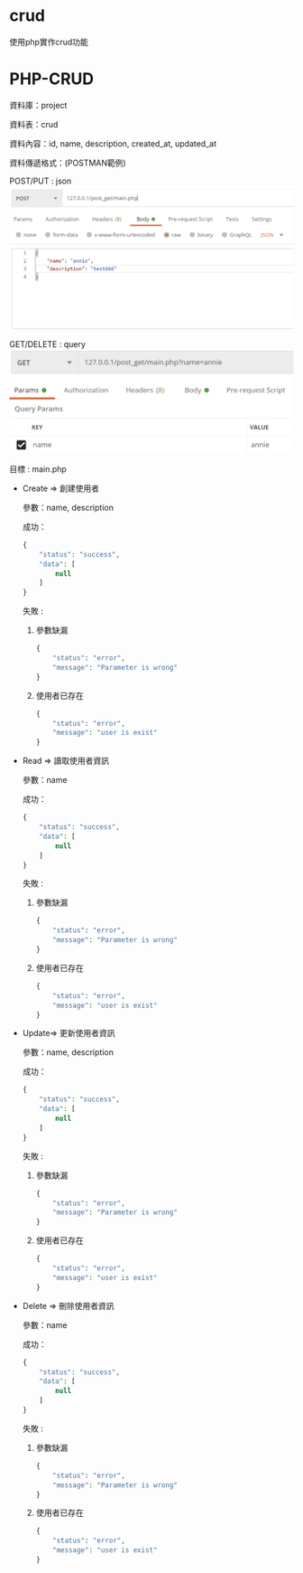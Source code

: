 # crud
使用php實作crud功能

# PHP-CRUD

資料庫：project

資料表：crud

資料內容：id, name, description, created_at, updated_at

資料傳遞格式：(POSTMAN範例)

POST/PUT    :  json
![./pic/post-put.png](./pic/post-put.png)


GET/DELETE : query
![./pic/get-delete.png](./pic/get-delete.png)


目標 : main.php

- Create  ⇒ 創建使用者

    參數：name, description

    成功：

    ```php
    {
        "status": "success",
        "data": [
            null
        ]
    }
    ```

    失敗 : 

    1. 參數缺漏

        ```php
        {
            "status": "error",
            "message": "Parameter is wrong"
        }
        ```

    2. 使用者已存在

        ```php
        {
            "status": "error",
            "message": "user is exist"
        }
        ```

- Read    ⇒ 讀取使用者資訊

    參數：name

    成功：

    ```php
    {
        "status": "success",
        "data": [
            null
        ]
    }
    ```

    失敗 : 

    1. 參數缺漏

        ```php
        {
            "status": "error",
            "message": "Parameter is wrong"
        }
        ```

    2. 使用者已存在

        ```php
        {
            "status": "error",
            "message": "user is exist"
        }
        ```

- Update⇒ 更新使用者資訊

    參數：name, description

    成功：

    ```php
    {
        "status": "success",
        "data": [
            null
        ]
    }
    ```

    失敗 : 

    1. 參數缺漏

        ```php
        {
            "status": "error",
            "message": "Parameter is wrong"
        }
        ```

    2. 使用者已存在

        ```php
        {
            "status": "error",
            "message": "user is exist"
        }
        ```

- Delete ⇒ 刪除使用者資訊

    參數：name

    成功：

    ```php
    {
        "status": "success",
        "data": [
            null
        ]
    }
    ```

    失敗 : 

    1. 參數缺漏

        ```php
        {
            "status": "error",
            "message": "Parameter is wrong"
        }
        ```

    2. 使用者已存在

        ```php
        {
            "status": "error",
            "message": "user is exist"
        }
        ```
